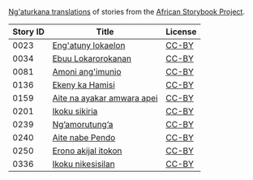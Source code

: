 [Ng'aturkana translations](http://my.africanstorybook.org/language/ng'aturkana) of stories from the [African Storybook Project](http://my.africanstorybook.org).

Story ID | Title | License
-------- | ----- | -------
0023 | [Eng'atuny lokaelon](http://my.africanstorybook.org/stories/engatuny-lokaelon) | [CC-BY](https://creativecommons.org/licenses/by/3.0/)
0034 | [Ebuu Lokarorokanan](http://my.africanstorybook.org/stories/ebuu-lokarorokanan) | [CC-BY](https://creativecommons.org/licenses/by/3.0/)
0081 | [Amoni ang'imunio](http://my.africanstorybook.org/stories/amoni-ang’imunio) | [CC-BY](https://creativecommons.org/licenses/by/4.0/)
0136 | [Ekeny ka Hamisi](http://my.africanstorybook.org/stories/ekeny-ka-hamisi) | [CC-BY](https://creativecommons.org/licenses/by/3.0/)
0159 | [Aite na ayakar amwara apei](http://my.africanstorybook.org/stories/aite-na-ayakar-amwara-apei) | [CC-BY](https://creativecommons.org/licenses/by/3.0/)
0201 | [Ikoku sikiria](http://my.africanstorybook.org/stories/ikoku-sikiria) | [CC-BY](https://creativecommons.org/licenses/by/4.0/)
0239 | [Ng’amorutung’a](http://my.africanstorybook.org/stories/ng%E2%80%99amorutung%E2%80%99) | [CC-BY](https://creativecommons.org/licenses/by/4.0/)
0240 | [Aite nabe Pendo](http://my.africanstorybook.org/stories/aite-nabe-pendo) | [CC-BY](https://creativecommons.org/licenses/by/3.0/)
0250 | [Erono akijal itokon](http://my.africanstorybook.org/stories/erono-akijal-itokon) | [CC-BY](https://creativecommons.org/licenses/by/3.0/)
0336 | [Ikoku nikesisilan](http://my.africanstorybook.org/stories/ikoku-nikesisilan) | [CC-BY](https://creativecommons.org/licenses/by/4.0/)
